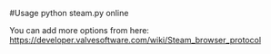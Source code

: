 #Usage
python steam.py online

You can add more options from here: https://developer.valvesoftware.com/wiki/Steam_browser_protocol
